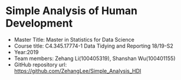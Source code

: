 # Simple Analysis of Human Development
* Master Title: Master in Statistics for Data Science
* Course title: C4.345.17774-1 Data Tidying and Reporting 18/19-S2
* Year:2019
* Team members: Zehang Li(100405319), Shanshan Wu(100401155)
* GitHub repository url: https://github.com/ZehangLee/Simple_Analysis_HDI

